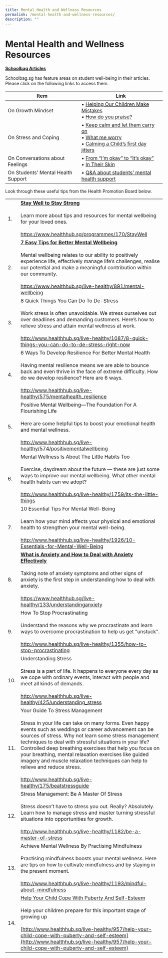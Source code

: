 ```yaml
---
title: Mental Health and Wellness Resources
permalink: /mental-health-and-wellness-resources/
description: ""
---
```

# Mental Health and Wellness Resources
<b><u>Schoolbag Articles</u></b>

Schoolbag.sg has feature areas on student well-being in their articles. Please click on the following links to access them.

| Item                     | Link                      |
|------------------------------------|-----------------------------------------------------------------------------------------|
| On Growth Mindset                  | • [Helping Our Children Make Mistakes](https://www.schoolbag.sg/story/helping-our-children-make-mistakes)<br> • [How do you praise?](https://www.schoolbag.sg/story/how-do-you-praise)                                |
| On Stress and Coping               |• [Keep calm and let them carry on](https://www.schoolbag.sg/story/keep-calm-and-let-them-carry-on)<br>• [What me worry](https://www.schoolbag.sg/story/what-me-worry)<br>• [Calming a Child’s first day jitters](https://www.schoolbag.sg/story/calming-a-child-s-first-day-jitters) |
| On Conversations about Feelings    | • [From “I’m okay” to “It’s okay”](https://www.schoolbag.edu.sg/story/from-i-m-okay-to-it-s-okay)<br>• [In Their Skin](https://www.schoolbag.edu.sg/story/in-their-skin)                                         |
| On Students’ Mental Health Support | • [Q&A about students’ mental health support](https://www.schoolbag.edu.sg/story/q-a-about-students-mental-health-support)                                               |

Look through these useful tips from the Health Promotion Board below.

|     |                                  |
|-----|----------------------------------------------------------------------------------------------------|
| 1.  | <b><u>Stay Well to Stay Strong</u></b><br><br>Learn more about tips and resources for mental wellbeing for your loved ones.<br><br>https://www.healthhub.sg/programmes/170/StayWell                                                                                                                                                                                                                                                                                                                                                                    |
| 2.  | <b><u>7 Easy Tips for Better Mental Wellbeing</u></b><br><br>Mental wellbeing relates to our ability to positively experience life, effectively manage life’s challenges, realise our potential and make a meaningful contribution within our community.<br><br>https://www.healthhub.sg/live-healthy/891/mental-wellbeing                                                                                                                                                                                                                             |
| 3.  | 8 Quick Things You Can Do To De-Stress<br><br>Work stress is often unavoidable. We stress ourselves out over deadlines and demanding customers. Here’s how to relieve stress and attain mental wellness at work.<br><br>http://www.healthhub.sg/live-healthy/1087/8-quick-things-you-can-do-to-de-stress-right-now                                                                                                                                                                                                                       |
| 4.  | 6 Ways To Develop Resilience For Better Mental Health<br><br>Having mental resilience means we are able to bounce back and even thrive in the face of extreme difficulty. How do we develop resilience? Here are 6 ways.<br><br>http://www.healthhub.sg/live-healthy/575/mentalhealth_resilience                                                                                                                                                                                                                                         |
| 5.  | Positive Mental Wellbeing—The Foundation For A Flourishing Life<br><br>Here are some helpful tips to boost your emotional health and mental wellness.<br><br>http://www.healthhub.sg/live-healthy/574/positivementalwellbeing                                                                                                                                                                                                                                                                                                            |
| 6.  | Mental Wellness Is About The Little Habits Too<br><br>Exercise, daydream about the future — these are just some ways to improve our mental wellbeing. What other mental health habits can we adopt?<br><br>http://www.healthhub.sg/live-healthy/1759/its-the-little-things                                                                                                                                                                                                                                                               |
| 7.  | 10 Essential Tips For Mental Well-Being<br><br>Learn how your mind affects your physical and emotional health to strengthen your mental well-being.<br><br>http://www.healthhub.sg/live-healthy/1926/10-Essentials-for-Mental-Well-Being                                                                                                                                                                                                                                                                                                 | 
| 8.  | <b><u>What is Anxiety and How to Deal with Anxiety Effectively</u></b><br><br>Taking note of anxiety symptoms and other signs of anxiety is the first step in understanding how to deal with anxiety.<br><br>https://www.healthhub.sg/live-healthy/133/understandinganxiety                                                                                                                                                                                                                                                                            |
| 9.  | How To Stop Procrastinating<br><br>Understand the reasons why we procrastinate and learn ways to overcome procrastination to help us get “unstuck”.<br><br>http://www.healthhub.sg/live-healthy/1355/how-to-stop-procrastinating                                                                                                                                                                                                                                                                                                         |
| 10. | Understanding Stress<br><br>Stress is a part of life. It happens to everyone every day as we cope with ordinary events, interact with people and meet all kinds of demands.<br><br>http://www.healthhub.sg/live-healthy/425/understanding_stress                                                                                                                                                                                                                                                                                         |
| 11. | Your Guide To Stress Management<br><br>Stress in your life can take on many forms. Even happy events such as weddings or career advancement can be sources of stress. Why not learn some stress management techniques to deal with stressful situations in your life? Controlled deep breathing exercises that help you focus on your breathing, mental relaxation exercises like guided imagery and muscle relaxation techniques can help to relieve and reduce stress.<br><br>http://www.healthhub.sg/live-healthy/175/beatstressguide |
| 12. | Stress Management: Be A Master Of Stress<br><br>Stress doesn’t have to stress you out. Really? Absolutely. Learn how to manage stress and master turning stressful situations into opportunities for growth.<br><br>http://www.healthhub.sg/live-healthy/1182/be-a-master-of-stress                                                                                                                                                                                                                                                      |
| 13. | Achieve Mental Wellness By Practising Mindfulness<br><br>Practising mindfulness boosts your mental wellness. Here are tips on how to cultivate mindfulness and by staying in the present moment.<br><br>http://www.healthhub.sg/live-healthy/1193/mindful-about-mindfulness                                                                                                                                                                                                                                                              |
| 14. | [Help Your Child Cope With Puberty And Self-Esteem](http://www.healthhub.sg/live-healthy/957/help-your-child-cope-with-puberty-and-self-esteem)<br><br>Help your children prepare for this important stage of growing up<br><br>[http://www.healthhub.sg/live-healthy/957/help-your-child-cope-with-puberty-and-self-esteem](http://www.healthhub.sg/live-healthy/957/help-your-child-cope-with-puberty-and-self-esteem)                                                                               |